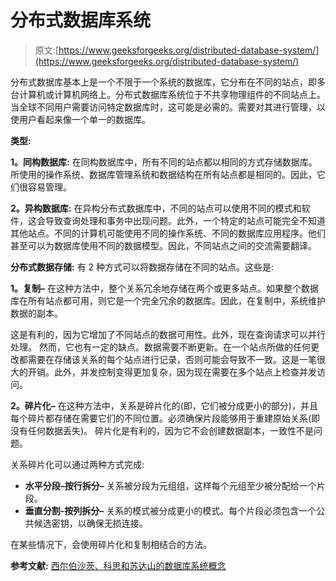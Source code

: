# 分布式数据库系统

> 原文:[https://www.geeksforgeeks.org/distributed-database-system/](https://www.geeksforgeeks.org/distributed-database-system/)

分布式数据库基本上是一个不限于一个系统的数据库，它分布在不同的站点，即多台计算机或计算机网络上。分布式数据库系统位于不共享物理组件的不同站点上。当全球不同用户需要访问特定数据库时，这可能是必需的。需要对其进行管理，以使用户看起来像一个单一的数据库。

**类型:**

**1。同构数据库:**
在同构数据库中，所有不同的站点都以相同的方式存储数据库。所使用的操作系统、数据库管理系统和数据结构在所有站点都是相同的。因此，它们很容易管理。

**2。异构数据库:**
在异构分布式数据库中，不同的站点可以使用不同的模式和软件，这会导致查询处理和事务中出现问题。此外，一个特定的站点可能完全不知道其他站点。不同的计算机可能使用不同的操作系统、不同的数据库应用程序。他们甚至可以为数据库使用不同的数据模型。因此，不同站点之间的交流需要翻译。

**分布式数据存储:**
有 2 种方式可以将数据存储在不同的站点。这些是:

**1。复制–**
在这种方法中，整个关系冗余地存储在两个或更多站点。如果整个数据库在所有站点都可用，则它是一个完全冗余的数据库。因此，在复制中，系统维护数据的副本。

这是有利的，因为它增加了不同站点的数据可用性。此外，现在查询请求可以并行处理。
然而，它也有一定的缺点。数据需要不断更新。在一个站点所做的任何更改都需要在存储该关系的每个站点进行记录，否则可能会导致不一致。这是一笔很大的开销。此外，并发控制变得更加复杂，因为现在需要在多个站点上检查并发访问。

**2。碎片化–**
在这种方法中，关系是碎片化的(即，它们被分成更小的部分)，并且每个碎片都存储在需要它们的不同位置。必须确保片段能够用于重建原始关系(即没有任何数据丢失)。
碎片化是有利的，因为它不会创建数据副本，一致性不是问题。

关系碎片化可以通过两种方式完成:

*   **水平分段–按行拆分–**
    关系被分段为元组组，这样每个元组至少被分配给一个片段。
*   **垂直分割-按列拆分–**
    关系的模式被分成更小的模式。每个片段必须包含一个公共候选密钥，以确保无损连接。

在某些情况下，会使用碎片化和复制相结合的方法。

**参考文献:**
[西尔伯沙茨、科思和苏达山的数据库系统概念](https://amzn.to/3dAYrFm)